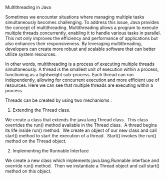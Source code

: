 Multithreading in Java 

Sometimes we encounter situations where managing multiple tasks simultaneously becomes challenging. To address this issue, Java provides the concept of multithreading. Multithreading allows a program to execute multiple threads concurrently, enabling it to handle various tasks in parallel. This not only improves the efficiency and performance of applications but also enhances their responsiveness. By leveraging multithreading, developers can create more robust and scalable software that can better utilize system resources.

In other words, multithreading is a process of executing multiple threads simultaneously. A thread is the smallest unit of execution within a process, functioning as a lightweight sub-process. Each thread can run independently, allowing for concurrent execution and more efficient use of resources.
Here we can see that multiple threads are executing within a process.

Threads can be created by using two mechanisms :

1. Extending the Thread class. 

We create a class that extends the java.lang.Thread class.
 This class overrides the run() method available in the Thread class. 
A thread begins its life inside run() method. 
We create an object of our new class and call start() method to start the execution of a thread. 
Start() invokes the run() method on the Thread object.


2. Implementing the Runnable Interface
   
We create a new class which implements java.lang.Runnable interface and override run() method. 
Then we instantiate a Thread object and call start() method on this object.

